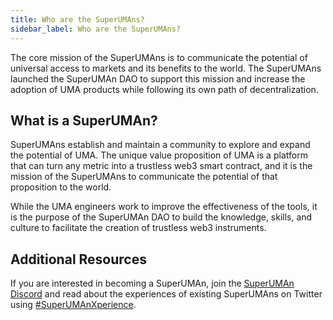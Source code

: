 ```yaml
---
title: Who are the SuperUMAns?
sidebar_label: Who are the SuperUMAns?
---
```


The core mission of the SuperUMAns is to communicate the potential of universal access to markets and its benefits to the world. The SuperUMAns launched the SuperUMAn DAO to support this mission and increase the adoption of UMA products while following its own path of decentralization.

## What is a SuperUMAn?
SuperUMAns establish and maintain a community to explore and expand the potential of UMA. The unique value proposition of UMA is a platform that can turn any metric into a trustless web3 smart contract, and it is the mission of the SuperUMAns to communicate the potential of that proposition to the world.

While the UMA engineers work to improve the effectiveness of the tools, it is the purpose of the SuperUMAn DAO to build the knowledge, skills, and culture to facilitate the creation of trustless web3 instruments.

## Additional Resources
If you are interested in becoming a SuperUMAn, join the [SuperUMAn Discord](https://discord.gg/superumans) and read about the experiences of existing SuperUMAns on Twitter using [#SuperUMAnXperience](https://twitter.com/hashtag/SuperUMAnXperience?src=hashtag_click).
